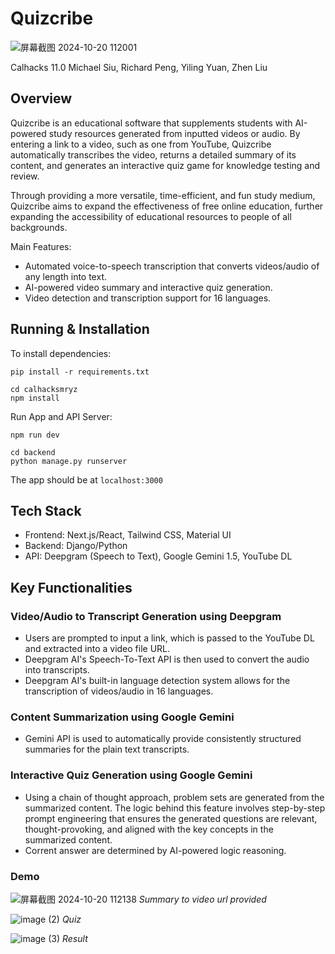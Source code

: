 # Quizcribe
![屏幕截图 2024-10-20 112001](https://github.com/user-attachments/assets/bcb28a88-70d2-49b2-a65e-5ca9e130e8b4)

Calhacks 11.0 Michael Siu, Richard Peng, Yiling Yuan, Zhen Liu

## Overview
Quizcribe is an educational software that supplements students with AI-powered study resources generated from inputted videos or audio.
By entering a link to a video, such as one from YouTube, Quizcribe automatically transcribes the video, returns a detailed summary of its content, and generates an interactive quiz game for knowledge testing and review.  

Through providing a more versatile, time-efficient, and fun study medium, Quizcribe aims to expand the effectiveness of free online education, further expanding the accessibility of educational resources to people of all backgrounds. 

Main Features:
* Automated voice-to-speech transcription that converts videos/audio of any length into text.
* AI-powered video summary and interactive quiz generation.
* Video detection and transcription support for 16 languages. 

## Running & Installation
To install dependencies:
```
pip install -r requirements.txt
```
```
cd calhacksmryz
npm install
```

Run App and API Server:
```
npm run dev
```
```
cd backend
python manage.py runserver
```
The app should be at `localhost:3000`

## Tech Stack
* Frontend: Next.js/React, Tailwind CSS, Material UI
* Backend: Django/Python
* API: Deepgram (Speech to Text), Google Gemini 1.5, YouTube DL

## Key Functionalities

### Video/Audio to Transcript Generation using Deepgram
* Users are prompted to input a link, which is passed to the YouTube DL and extracted into a video file URL.
* Deepgram AI's Speech-To-Text API is then used to convert the audio into transcripts.
* Deepgram AI's built-in language detection system allows for the transcription of videos/audio in 16 languages.

### Content Summarization using Google Gemini
* Gemini API is used to automatically provide consistently structured summaries for the plain text transcripts.
### Interactive Quiz Generation using Google Gemini
* Using a chain of thought approach, problem sets are generated from the summarized content. The logic behind this feature involves step-by-step prompt engineering that ensures the generated questions are relevant, thought-provoking, and aligned with the key concepts in the summarized content.
* Corrent answer are determined by AI-powered logic reasoning.

### Demo
![屏幕截图 2024-10-20 112138](https://github.com/user-attachments/assets/b9d00b12-2ddc-4c5c-958e-a594b7e33154)
_Summary to video url provided_

![image (2)](https://github.com/user-attachments/assets/e7b33303-5641-4325-8a1c-6dd0e53fd341)
_Quiz_

![image (3)](https://github.com/user-attachments/assets/293ff408-c2a7-4627-b823-908b60d44961)
_Result_
